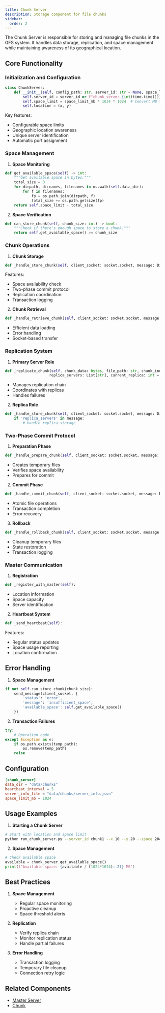 ```yaml
---
title: Chunk Server
description: Storage component for file chunks
sidebar:
  order: 2
---
```


The Chunk Server is responsible for storing and managing file chunks in the GFS system. It handles data storage, replication, and space management while maintaining awareness of its geographical location.

## Core Functionality

### Initialization and Configuration
```python
class ChunkServer:
    def __init__(self, config_path: str, server_id: str = None, space_limit_mb: int = 1024, x: float = 0, y: float = 0):
        self.server_id = server_id or f"chunk_server_{int(time.time())}"
        self.space_limit = space_limit_mb * 1024 * 1024  # Convert MB to bytes
        self.location = (x, y)
```

Key features:
- Configurable space limits
- Geographic location awareness
- Unique server identification
- Automatic port assignment

### Space Management

1. **Space Monitoring**
```python
def get_available_space(self) -> int:
    """Get available space in bytes."""
    total_size = 0
    for dirpath, dirnames, filenames in os.walk(self.data_dir):
        for f in filenames:
            fp = os.path.join(dirpath, f)
            total_size += os.path.getsize(fp)
    return self.space_limit - total_size
```

2. **Space Verification**
```python
def can_store_chunk(self, chunk_size: int) -> bool:
    """Check if there's enough space to store a chunk."""
    return self.get_available_space() >= chunk_size
```

### Chunk Operations

1. **Chunk Storage**
```python
def _handle_store_chunk(self, client_socket: socket.socket, message: Dict):
```
Features:
- Space availability check
- Two-phase commit protocol
- Replication coordination
- Transaction logging

2. **Chunk Retrieval**
```python
def _handle_retrieve_chunk(self, client_socket: socket.socket, message: Dict):
```
- Efficient data loading
- Error handling
- Socket-based transfer

### Replication System

1. **Primary Server Role**
```python
def _replicate_chunk(self, chunk_data: bytes, file_path: str, chunk_index: int, 
                    replica_servers: List[str], current_replica: int = 0):
```
- Manages replication chain
- Coordinates with replicas
- Handles failures

2. **Replica Role**
```python
def _handle_store_chunk(self, client_socket: socket.socket, message: Dict):
    if 'replica_servers' in message:
        # Handle replica storage
```

### Two-Phase Commit Protocol

1. **Preparation Phase**
```python
def _handle_prepare_chunk(self, client_socket: socket.socket, message: Dict):
```
- Creates temporary files
- Verifies space availability
- Prepares for commit

2. **Commit Phase**
```python
def _handle_commit_chunk(self, client_socket: socket.socket, message: Dict):
```
- Atomic file operations
- Transaction completion
- Error recovery

3. **Rollback**
```python
def _handle_rollback_chunk(self, client_socket: socket.socket, message: Dict):
```
- Cleanup temporary files
- State restoration
- Transaction logging

### Master Communication

1. **Registration**
```python
def _register_with_master(self):
```
- Location information
- Space capacity
- Server identification

2. **Heartbeat System**
```python
def _send_heartbeat(self):
```
Features:
- Regular status updates
- Space usage reporting
- Location confirmation

## Error Handling

1. **Space Management**
```python
if not self.can_store_chunk(chunk_size):
    send_message(client_socket, {
        'status': 'error',
        'message': 'insufficient_space',
        'available_space': self.get_available_space()
    })
```

2. **Transaction Failures**
```python
try:
    # Operation code
except Exception as e:
    if os.path.exists(temp_path):
        os.remove(temp_path)
    raise
```

## Configuration

```toml
[chunk_server]
data_dir = "data/chunks"
heartbeat_interval = 5
server_info_file = "data/chunks/server_info.json"
space_limit_mb = 1024
```

## Usage Examples

1. **Starting a Chunk Server**
```bash
# Start with location and space limit
python run_chunk_server.py --server_id chunk1 --x 10 --y 20 --space 2048
```

2. **Space Management**
```python
# Check available space
available = chunk_server.get_available_space()
print(f"Available space: {available / (1024*1024):.2f} MB")
```

## Best Practices

1. **Space Management**
   - Regular space monitoring
   - Proactive cleanup
   - Space threshold alerts

2. **Replication**
   - Verify replica chain
   - Monitor replication status
   - Handle partial failures

3. **Error Handling**
   - Transaction logging
   - Temporary file cleanup
   - Connection retry logic

## Related Components
- [Master Server](master)
- [Chunk](chunk)